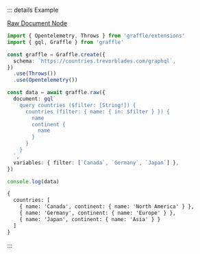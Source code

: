 ::: details Example

<div class="ExampleSnippet">
<a href="../../examples/raw/raw-document-node">Raw Document Node</a>

<!-- dprint-ignore-start -->
```ts twoslash
import { Opentelemetry, Throws } from 'graffle/extensions'
import { gql, Graffle } from 'graffle'

const graffle = Graffle.create({
  schema: `https://countries.trevorblades.com/graphql`,
})
  .use(Throws())
  .use(Opentelemetry())

const data = await graffle.raw({
  document: gql`
    query countries ($filter: [String!]) {
      countries (filter: { name: { in: $filter } }) {
        name
        continent {
          name
        }
      }
    }
  `,
  variables: { filter: [`Canada`, `Germany`, `Japan`] },
})

console.log(data)
```
<!-- dprint-ignore-end -->

<!-- dprint-ignore-start -->
```txt
{
  countries: [
    { name: 'Canada', continent: { name: 'North America' } },
    { name: 'Germany', continent: { name: 'Europe' } },
    { name: 'Japan', continent: { name: 'Asia' } }
  ]
}
```
<!-- dprint-ignore-end -->

</div>
:::
